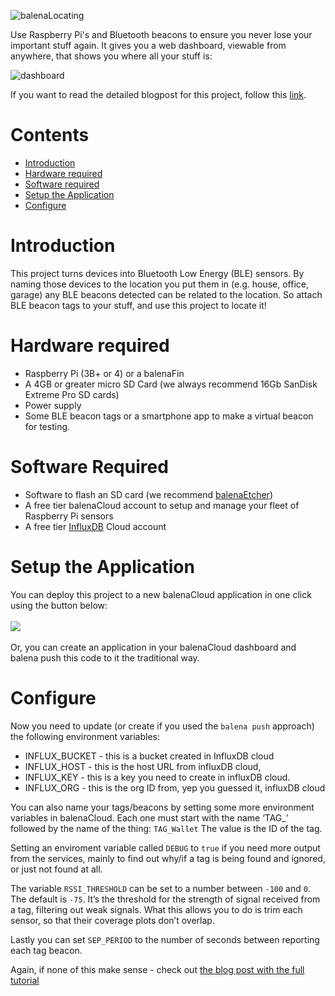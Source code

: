 ![balenaLocating](https://i.ibb.co/T8q83bF/balena-Locating.png)

Use Raspberry Pi's and Bluetooth beacons to ensure you never lose your important stuff again. 
It gives you a web dashboard, viewable from anywhere, that shows you where all your stuff is:

![dashboard](https://i.ibb.co/XYbFgS3/dashboard.jpg)


If you want to read the detailed blogpost for this project, follow this [link](https://www.balena.io/blog/tracking-bluetooth-beacons-with-a-raspberry-pi/).

# Contents
* [Introduction](#introduction)
* [Hardware required](#hardware-required)
* [Software required](#software-required)
* [Setup the Application](#Setup-the-Application)
* [Configure](#Configure)

# Introduction
This project turns devices into Bluetooth Low Energy (BLE) sensors. By naming those devices to the location you put them in (e.g. house, office, garage) any BLE beacons detected can be related to the location. So attach BLE beacon tags to your stuff, and use this project to locate it!

# Hardware required
* Raspberry Pi (3B+ or 4) or a balenaFin
* A 4GB or greater micro SD Card (we always recommend 16Gb SanDisk Extreme Pro SD cards)
* Power supply
* Some BLE beacon tags or a smartphone app to make a virtual beacon for testing. 


# Software Required
* Software to flash an SD card (we recommend [balenaEtcher](etcher.io))
* A free tier balenaCloud account to setup and manage your fleet of Raspberry Pi sensors
* A free tier [InfluxDB](https://www.influxdata.com/products/influxdb-cloud/) Cloud account 

# Setup the Application
You can deploy this project to a new balenaCloud application in one click using the button below:
<br/><br/>
[![](https://balena.io/deploy.svg)](https://dashboard.balena-cloud.com/deploy?repoUrl=https://github.com/balenalabs-incubator/balenaLocating)
<br/><br/>Or, you can create an application in your balenaCloud dashboard and balena push this code to it the traditional way.

# Configure
Now you need to update (or create if you used the `balena push` approach) the following environment variables:

* INFLUX_BUCKET - this is a bucket created in InfluxDB cloud
* INFLUX_HOST - this is the host URL from influxDB cloud,
* INFLUX_KEY - this is a key you need to create in influxDB cloud.
* INFLUX_ORG - this is the org ID from, yep you guessed it, influxDB cloud

You can also name your tags/beacons by setting some more environment variables in balenaCloud. Each one must start with the name ‘TAG_’ followed by the name of the thing:
`TAG_Wallet`
The value is the ID of the tag.

Setting an enviroment variable called `DEBUG`  to `true` if you need more output from the services, mainly to find out why/if a tag is being found and ignored, or just not found at all.

The variable `RSSI_THRESHOLD` can be set to a number between `-100` and `0`. The default is `-75`. It’s the threshold for the strength of signal received from a tag, filtering out weak signals. What this allows you to do is trim each sensor, so that their coverage plots don’t overlap.

Lastly you can set `SEP_PERIOD` to the number of seconds between reporting each tag beacon.


Again, if none of this make sense - check out [the blog post with the full tutorial](https://www.balena.io/blog/tracking-bluetooth-beacons-with-a-raspberry-pi/)

